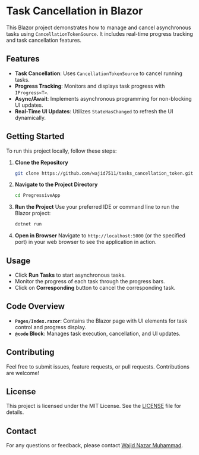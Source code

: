 # Task Cancellation in Blazor

This Blazor project demonstrates how to manage and cancel asynchronous tasks using `CancellationTokenSource`. It includes real-time progress tracking and task cancellation features.

## Features

- **Task Cancellation**: Uses `CancellationTokenSource` to cancel running tasks.
- **Progress Tracking**: Monitors and displays task progress with `IProgress<T>`.
- **Async/Await**: Implements asynchronous programming for non-blocking UI updates.
- **Real-Time UI Updates**: Utilizes `StateHasChanged` to refresh the UI dynamically.

## Getting Started

To run this project locally, follow these steps:

1. **Clone the Repository**
    ```bash
    git clone https://github.com/wajid7511/tasks_cancellation_token.git
    ```

2. **Navigate to the Project Directory**
    ```bash
    cd PregressiveApp
    ```

3. **Run the Project**
    Use your preferred IDE or command line to run the Blazor project:
    ```bash
    dotnet run
    ```

4. **Open in Browser**
    Navigate to `http://localhost:5000` (or the specified port) in your web browser to see the application in action.

## Usage

- Click **Run Tasks** to start asynchronous tasks.
- Monitor the progress of each task through the progress bars.
- Click on **Corresponding** button to cancel the corresponding task.

## Code Overview

- **`Pages/Index.razor`**: Contains the Blazor page with UI elements for task control and progress display.
- **`@code` Block**: Manages task execution, cancellation, and UI updates.

## Contributing

Feel free to submit issues, feature requests, or pull requests. Contributions are welcome!

## License

This project is licensed under the MIT License. See the [LICENSE](LICENSE) file for details.

## Contact

For any questions or feedback, please contact [Wajid Nazar Muhammad](mailto:email2wajidkhan@gmail.com).

